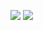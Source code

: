 <figure class="half">  
  <a href="link"><img src="./image/cardgorilla1.png"></a>
  <a href="link"><img src="./image/cardgorilla2.png"></a>
</figure>
